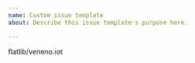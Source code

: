 ```yaml
---
name: Custom issue template
about: Describe this issue template's purpose here.

---
```


flatlib/veneno.iot 
